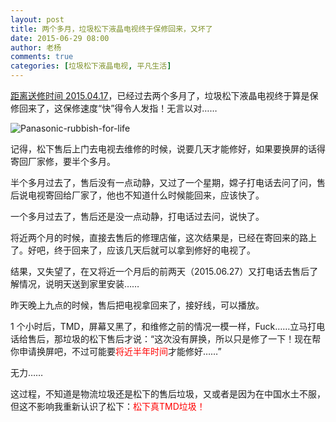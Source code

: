 ```yaml
---
layout: post
title: 两个多月，垃圾松下液晶电视终于保修回来，又坏了
date: 2015-06-29 08:00
author: 老杨
comments: true
categories: [垃圾松下液晶电视, 平凡生活]
---
```

<a href="//cyhour.com/garbage-panasonic-lcd-tv.html" target="_blank">距离送修时间 2015.04.17</a>，已经过去两个多月了，垃圾松下液晶电视终于算是保修回来了，这保修速度“快”得令人发指！无言以对……

<img src="//cyhour.com/wp-content/uploads/2015/06/Panasonic-rubbish-for-life.png" alt=" Panasonic-rubbish-for-life" />

记得，松下售后上门去电视去维修的时候，说要几天才能修好，如果要换屏的话得寄回厂家修，要半个多月。

半个多月过去了，售后没有一点动静，又过了一个星期，嫦子打电话去问了问，售后说电视寄回给厂家了，他也不知道什么时候能回来，应该快了。

一个多月过去了，售后还是没一点动静，打电话过去问，说快了。

将近两个月的时候，直接去售后的修理店催，这次结果是，已经在寄回来的路上了。好吧，终于回来了，应该几天后就可以拿到修好的电视了。

结果，又失望了，在又将近一个月后的前两天（2015.06.27）又打电话去售后了解情况，说明天送到家里安装……

昨天晚上九点的时候，售后把电视拿回来了，接好线，可以播放。

1 个小时后，TMD，屏幕又黑了，和维修之前的情况一模一样，Fuck……立马打电话给售后，那垃圾的松下售后才说：“这次没有屏换，所以只是修了一下！现在帮你申请换屏吧，不过可能要<span style = "color:red;">将近半年时间</span>才能修好……”

无力……

这过程，不知道是物流垃圾还是松下的售后垃圾，又或者是因为在中国水土不服，但这不影响我重新认识了松下：<span style = "color:red;">松下真TMD垃圾！</span>
